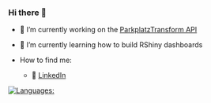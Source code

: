 ### Hi there 👋

- 🔭 I’m currently working on the [ParkplatzTransform API](https://github.com/laraschmitt/parkplatztransform-api)
- 🌱 I’m currently learning how to build RShiny dashboards

- How to find me:
  - :office: [LinkedIn](https://www.linkedin.com/in/schmitt-lara/)


[![Languages:](https://github-readme-stats.vercel.app/api/top-langs/?username=laraschmitt)](https://github.com/laraschmitt/github-readme-stats)
